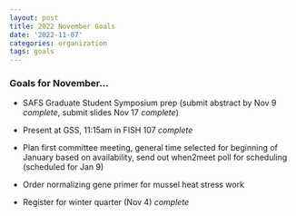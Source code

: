 ```yaml
---
layout: post
title: 2022 November Goals
date: '2022-11-07'
categories: organization
tags: goals
---
```


### Goals for November...

* SAFS Graduate Student Symposium prep (submit abstract by Nov 9 _complete_, submit slides Nov 17 _complete_)

* Present at GSS, 11:15am in FISH 107 _complete_

* Plan first committee meeting, general time selected for beginning of January based on availability, send out when2meet poll for scheduling (scheduled for Jan 9)

* Order normalizing gene primer for mussel heat stress work

* Register for winter quarter (Nov 4) _complete_

